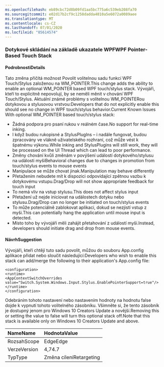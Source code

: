 ```yaml
---
ms.openlocfilehash: eb89cbc72d8b09fd1aa5bc775a6c539eb208fa70
ms.sourcegitcommit: e02d17b2cf9c1258dadda4810a5e6072a0089aee
ms.translationtype: MT
ms.contentlocale: cs-CZ
ms.lasthandoff: 07/01/2020
ms.locfileid: "85614574"
---
```

### <a name="wpf-pointer-based-touch-stack"></a><span data-ttu-id="b40b3-101">Dotykové skládání na základě ukazatele WPF</span><span class="sxs-lookup"><span data-stu-id="b40b3-101">WPF Pointer-Based Touch Stack</span></span>

#### <a name="details"></a><span data-ttu-id="b40b3-102">Podrobnosti</span><span class="sxs-lookup"><span data-stu-id="b40b3-102">Details</span></span>

<span data-ttu-id="b40b3-103">Tato změna přičítá možnost Povolit volitelnou sadu funkcí WPF Touch/Stylus založenou na WM_POINTER.</span><span class="sxs-lookup"><span data-stu-id="b40b3-103">This change adds the ability to enable an optional WM_POINTER based WPF touch/stylus stack.</span></span>  <span data-ttu-id="b40b3-104">Vývojáři, kteří to explicitně nepovolují, by se neměli měnit v chování WPF Touch/Stylus. Aktuální známé problémy s volitelnou WM_POINTERou dotykovou a stylusovou vrstvou:</span><span class="sxs-lookup"><span data-stu-id="b40b3-104">Developers that do not explicitly enable this should see no change in WPF touch/stylus behavior.Current Known Issues With optional WM_POINTER based touch/stylus stack:</span></span>

- <span data-ttu-id="b40b3-105">Žádná podpora pro psaní rukou v reálném čase.</span><span class="sxs-lookup"><span data-stu-id="b40b3-105">No support for real-time inking.</span></span>
- <span data-ttu-id="b40b3-106">I když budou rukopisné a StylusPlugIns – i nadále fungovat, budou zpracovány ve vlákně uživatelského rozhraní, což může vést k špatnému výkonu.</span><span class="sxs-lookup"><span data-stu-id="b40b3-106">While inking and StylusPlugins will still work, they will be processed on the UI Thread which can lead to poor performance.</span></span>
- <span data-ttu-id="b40b3-107">Změny chování kvůli změnám v povýšení událostí dotykového/stylusu na události myši</span><span class="sxs-lookup"><span data-stu-id="b40b3-107">Behavioral changes due to changes in promotion from touch/stylus events to mouse events</span></span>
- <span data-ttu-id="b40b3-108">Manipulace se může chovat jinak.</span><span class="sxs-lookup"><span data-stu-id="b40b3-108">Manipulation may behave differently</span></span>
- <span data-ttu-id="b40b3-109">Přetažením nebudete mít k dispozici odpovídající zpětnou vazbu k dotykovému vstupu.</span><span class="sxs-lookup"><span data-stu-id="b40b3-109">Drag/Drop will not show appropriate feedback for touch input</span></span>
- <span data-ttu-id="b40b3-110">To nemá vliv na vstup stylusu.</span><span class="sxs-lookup"><span data-stu-id="b40b3-110">This does not affect stylus input</span></span>
- <span data-ttu-id="b40b3-111">Přetažení už nejde iniciovat na událostech dotyku nebo stylusu.</span><span class="sxs-lookup"><span data-stu-id="b40b3-111">Drag/Drop can no longer be initiated on touch/stylus events</span></span>
- <span data-ttu-id="b40b3-112">To může potenciálně zablokovat aplikaci, dokud se nezjistí vstup z myši.</span><span class="sxs-lookup"><span data-stu-id="b40b3-112">This can potentially hang the application until mouse input is detected.</span></span>
- <span data-ttu-id="b40b3-113">Místo toho by vývojáři měli zahájit přetahování z událostí myši.</span><span class="sxs-lookup"><span data-stu-id="b40b3-113">Instead, developers should initiate drag and drop from mouse events.</span></span>

#### <a name="suggestion"></a><span data-ttu-id="b40b3-114">Návrh</span><span class="sxs-lookup"><span data-stu-id="b40b3-114">Suggestion</span></span>

<span data-ttu-id="b40b3-115">Vývojáři, kteří chtějí tuto sadu povolit, můžou do souboru App.config aplikace přidat nebo sloučit následující:</span><span class="sxs-lookup"><span data-stu-id="b40b3-115">Developers who wish to enable this stack can add/merge the following to their application's App.config file:</span></span>

<pre><code class="lang-xml">&lt;configuration&gt;&#13;&#10;&lt;runtime&gt;&#13;&#10;&lt;AppContextSwitchOverrides value=&quot;Switch.System.Windows.Input.Stylus.EnablePointerSupport=true&quot;/&gt;&#13;&#10;&lt;/runtime&gt;&#13;&#10;&lt;/configuration&gt;&#13;&#10;</code></pre>

<span data-ttu-id="b40b3-116">Odebráním tohoto nastavení nebo nastavením hodnoty na hodnotu false dojde k vypnutí tohoto volitelného zásobníku. Všimněte si, že tento zásobník je dostupný jenom pro Windows 10 Creators Update a novější.</span><span class="sxs-lookup"><span data-stu-id="b40b3-116">Removing this or setting the value to false will turn this optional stack off.Note that this stack is available only on Windows 10 Creators Update and above.</span></span>

| <span data-ttu-id="b40b3-117">Name</span><span class="sxs-lookup"><span data-stu-id="b40b3-117">Name</span></span>    | <span data-ttu-id="b40b3-118">Hodnota</span><span class="sxs-lookup"><span data-stu-id="b40b3-118">Value</span></span>       |
|:--------|:------------|
| <span data-ttu-id="b40b3-119">Rozsah</span><span class="sxs-lookup"><span data-stu-id="b40b3-119">Scope</span></span>   | <span data-ttu-id="b40b3-120">Edge</span><span class="sxs-lookup"><span data-stu-id="b40b3-120">Edge</span></span>        |
| <span data-ttu-id="b40b3-121">Verze</span><span class="sxs-lookup"><span data-stu-id="b40b3-121">Version</span></span> | <span data-ttu-id="b40b3-122">4,7</span><span class="sxs-lookup"><span data-stu-id="b40b3-122">4.7</span></span>         |
| <span data-ttu-id="b40b3-123">Typ</span><span class="sxs-lookup"><span data-stu-id="b40b3-123">Type</span></span>    | <span data-ttu-id="b40b3-124">Změna cílení</span><span class="sxs-lookup"><span data-stu-id="b40b3-124">Retargeting</span></span> |
